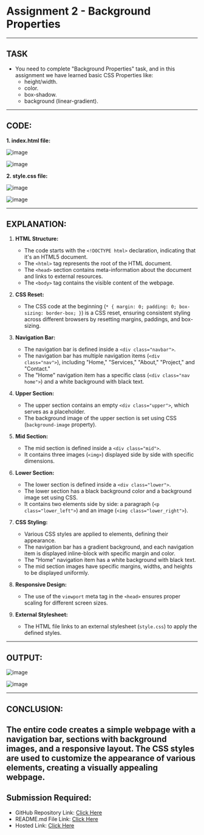 # Assignment 2 - Background Properties
---
## TASK 
- You need to complete "Background Properties" task, and in this assignment we have learned basic CSS Properties like:
  - height/width.
  - color.
  - box-shadow.
  - background (linear-gradient).
---
## CODE:

**1. index.html file:**

![image](https://github.com/Abhishek-Sharma-007/Geekster_Assignments/assets/84591804/286dba75-d8d4-4253-bf5d-471f44de4d90)

![image](https://github.com/Abhishek-Sharma-007/Geekster_Assignments/assets/84591804/dcd371c5-a9db-4447-9e5f-5eb5e81b7aa5)

**2. style.css file:**

![image](https://github.com/Abhishek-Sharma-007/Geekster_Assignments/assets/84591804/42391ae6-5268-460f-aa0c-b588ed568a82)

![image](https://github.com/Abhishek-Sharma-007/Geekster_Assignments/assets/84591804/b7370c0a-9af2-4786-b22d-9a236cee0387)

---
## EXPLANATION:
1. **HTML Structure:**
   - The code starts with the `<!DOCTYPE html>` declaration, indicating that it's an HTML5 document.
   - The `<html>` tag represents the root of the HTML document.
   - The `<head>` section contains meta-information about the document and links to external resources.
   - The `<body>` tag contains the visible content of the webpage.

2. **CSS Reset:**
   - The CSS code at the beginning (`* { margin: 0; padding: 0; box-sizing: border-box; }`) is a CSS reset, ensuring consistent styling across different browsers by resetting margins, paddings, and box-sizing.

3. **Navigation Bar:**
   - The navigation bar is defined inside a `<div class="navbar">`.
   - The navigation bar has multiple navigation items (`<div class="nav">`), including "Home," "Services," "About," "Project," and "Contact."
   - The "Home" navigation item has a specific class (`<div class="nav home">`) and a white background with black text.

4. **Upper Section:**
   - The upper section contains an empty `<div class="upper">`, which serves as a placeholder.
   - The background image of the upper section is set using CSS (`background-image` property).

5. **Mid Section:**
   - The mid section is defined inside a `<div class="mid">`.
   - It contains three images (`<img>`) displayed side by side with specific dimensions.

6. **Lower Section:**
   - The lower section is defined inside a `<div class="lower">`.
   - The lower section has a black background color and a background image set using CSS.
   - It contains two elements side by side: a paragraph (`<p class="lower_left">`) and an image (`<img class="lower_right">`).

7. **CSS Styling:**
   - Various CSS styles are applied to elements, defining their appearance.
   - The navigation bar has a gradient background, and each navigation item is displayed inline-block with specific margin and color.
   - The "Home" navigation item has a white background with black text.
   - The mid section images have specific margins, widths, and heights to be displayed uniformly.

8. **Responsive Design:**
   - The use of the `viewport` meta tag in the `<head>` ensures proper scaling for different screen sizes.

9. **External Stylesheet:**
   - The HTML file links to an external stylesheet (`style.css`) to apply the defined styles.

---
## OUTPUT:

![image](https://github.com/Abhishek-Sharma-007/Geekster_Assignments/assets/84591804/4f139403-75cf-4f92-8114-88275c5a2c9d)

![image](https://github.com/Abhishek-Sharma-007/Geekster_Assignments/assets/84591804/c7003c12-3d9e-497f-9f79-a558e30956de)

---
## CONCLUSION:

**The entire code creates a simple webpage with a navigation bar, sections with background images, and a responsive layout. The CSS styles are used to customize the appearance of various elements, creating a visually appealing webpage.**
---
## Submission Required:
- GitHub Repository Link: [Click Here](https://github.com/Abhishek-Sharma-007/Geekster_Assignments/tree/master/26_Assignment_2-Background_Properties)
- README.md File Link: [Click Here](https://github.com/Abhishek-Sharma-007/Geekster_Assignments/blob/master/26_Assignment_2-Background_Properties/README.md)
- Hosted Link: [Click Here](https://abhishek-sharma-007.github.io/Geekster_Assignments/26_Assignment_2-Background_Properties/index.html)
